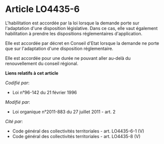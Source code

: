 # Article LO4435-6

L'habilitation est accordée par la loi lorsque la demande porte sur l'adaptation d'une disposition législative. Dans ce cas,
elle vaut également habilitation à prendre les dispositions réglementaires d'application. 

Elle est accordée par décret en Conseil d'Etat lorsque la demande ne porte que sur l'adaptation d'une disposition
réglementaire. 

Elle est accordée pour une durée ne pouvant aller au-delà du renouvellement du conseil régional.

**Liens relatifs à cet article**

_Codifié par_:

  - Loi n°96-142 du 21 février 1996

_Modifié par_:

  - Loi organique n°2011-883 du 27 juillet 2011 - art. 2

_Cité par_:

  - Code général des collectivités territoriales - art. LO4435-6-1 (V)
  - Code général des collectivités territoriales - art. LO4435-8 (V)
